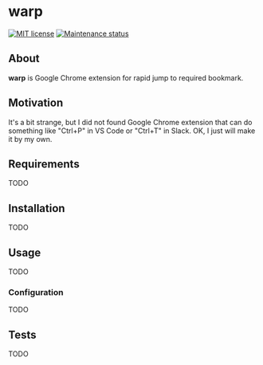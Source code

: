 # warp

[![MIT license][license-badge]][license-url]
[![Maintenance status][status-badge]][status-url]

## About

**warp** is Google Chrome extension for rapid jump to required bookmark.

## Motivation

It's a bit strange, but I did not found Google Chrome extension that can do something like "Ctrl+P" in VS Code or "Ctrl+T" in Slack. OK, I just will make it by my own.

## Requirements

TODO

## Installation

TODO

## Usage

TODO

### Configuration

TODO

## Tests

TODO

[status-url]: https://github.com/vikian050194/warp/pulse
[status-badge]: https://img.shields.io/github/last-commit/vikian050194/warp.svg

[license-url]: https://github.com/vikian050194/warp/blob/master/LICENSE
[license-badge]: https://img.shields.io/github/license/vikian050194/warp.svg
